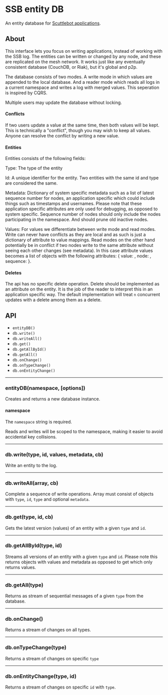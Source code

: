 # SSB entity DB

An entity database for [Scuttlebot applications](https://github.com/ssbc/scuttlebot).

## About

This interface lets you focus on writing applications, instead of
working with the SSB log. The entities can be written or changed by
any node, and these are replicated on the mesh network. It works just
like any eventually consistent database (CouchDB, or Riak), but it's
global and p2p.

The database consists of two modes. A write mode in which values are
appended to the local database. And a reader mode which reads all logs
in a current namespace and writes a log with merged values. This
seperation is inspired by CQRS.

Multiple users may update the database without locking.

#### Conflicts

If two users update a value at the same time, then both values will be kept.
This is technically a "conflict", though you may wish to keep all values.
Anyone can resolve the conflict by writing a new value.

#### Entities

Entities consists of the following fields:

Type: The type of the entity

Id: A unique identifier for the entity. Two entities with the same id
and type are considered the same.

Metadata: Dictionary of system specific metadata such as a list of
latest sequence number for nodes, an application specific which could
include things such as timestamps and usernames. Please note that
these application specific attributes are only used for debugging, as
opposed to system specific. Sequence number of nodes should only
include the nodes participating in the namespace. And should prune
old inactive nodes.

Values: For values we differentiate between write mode and read modes.
Write can never have conflicts as they are local and as such is just a
dictionary of attribute to value mappings. Read modes on the other
hand potentially be in conflict if two nodes write to the same
attribute without seeing each other changes (see metadata). In this
case attribute values becomes a list of objects with the following
attributes: { value: <v1>, node: <nodeid>, sequence: <node-sequence> }.

#### Deletes

The api has no specific delete operation. Delete should be implemented
as an attribute on the entity. It is the job of the reader to
interpret this in an application specific way. The default
implementation will treat `n` concurrent updates with a delete among
them as a delete.

## API

 - `entityDB()`
 - `db.write()`
 - `db.writeAll()`
 - `db.get()`
 - `db.getAllById()`
 - `db.getAll()`
 - `db.onChange()`
 - `db.onTypeChange()`
 - `db.onEntityChange()`

---

### entityDB(namespace, [options])

Creates and returns a new database instance.

#### namespace

The `namespace` string is required.

Reads and writes will be scoped to the namespace, making it easier to
avoid accidental key collisions.

---

### db.write(type, id, values, metadata, cb)

Write an entity to the log.

---

### db.writeAll(array, cb)

Complete a sequence of write operations. Array must consist of objects
with `type`, `id`, `type` and optional `metadata`.

---

### db.get(type, id, cb)

Gets the latest version (values) of an entity with a given `type` and
`id`.

---

### db.getAllById(type, id)

Streams all versions of an entity with a given `type` and `id`. Please note
this returns objects with values and metadata as opposed to get which
only returns values.

---

### db.getAll(type)

Returns as stream of sequential messages of a given `type` from the database.

---

### db.onChange()

Returns a stream of changes on all types.

---

### db.onTypeChange(type)

Returns a stream of changes on specific `type`

---

### db.onEntityChange(type, id)

Returns a stream of changes on specific `id` with `type`.
